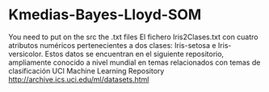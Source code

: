 # Kmedias-Bayes-Lloyd-SOM
You need to put on the src the .txt files 
 El fichero Iris2Clases.txt con cuatro atributos numéricos pertenecientes a dos clases: Iris-setosa e Iris-versicolor. Estos datos se encuentran en el siguiente repositorio, ampliamente conocido a nivel mundial en temas relacionados con temas de clasificación UCI Machine Learning Repository http://archive.ics.uci.edu/ml/datasets.html
